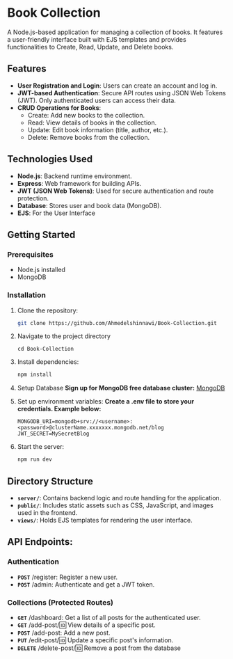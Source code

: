 # Book Collection

A Node.js-based application for managing a collection of books. It features a user-friendly interface built with EJS templates and provides functionalities to Create, Read, Update, and Delete books.


## Features

- **User Registration and Login**: Users can create an account and log in.
- **JWT-based Authentication**: Secure API routes using JSON Web Tokens (JWT). Only authenticated users can access their data.
- **CRUD Operations for Books**: 
  - Create: Add new books to the collection.
  - Read: View details of books in the collection.
  - Update: Edit book information (title, author, etc.).
  - Delete: Remove books from the collection.

## Technologies Used

- **Node.js**: Backend runtime environment.
- **Express**: Web framework for building APIs.
- **JWT (JSON Web Tokens)**: Used for secure authentication and route protection.
- **Database**: Stores user and book data (MongoDB).
- **EJS**: For the User Interface

## Getting Started

### Prerequisites

- Node.js installed
- MongoDB 

### Installation

1. Clone the repository:
   ```bash
   git clone https://github.com/Ahmedelshinnawi/Book-Collection.git
   
3. Navigate to the project directory
   ```
   cd Book-Collection

4. Install dependencies:
   ```bash
   npm install
   
3. Setup Database
    **Sign up for MongoDB free database cluster:**  [MongoDB](https://www.mongodb.com/)
  
4. Set up environment variables:
   **Create a .env file to store your credentials. Example below:**
     ```
   MONGODB_URI=mongodb+srv://<username>:<password>@clusterName.xxxxxxx.mongodb.net/blog
    JWT_SECRET=MySecretBlog
     ```
5. Start the server:
    ```bash
    npm run dev
    
## Directory Structure

- **`server/`**: Contains backend logic and route handling for the application.
- **`public/`**: Includes static assets such as CSS, JavaScript, and images used in the frontend.
- **`views/`**: Holds EJS templates for rendering the user interface.


## API Endpoints:
### Authentication
- **`POST`** /register: Register a new user.
- **`POST`** /admin: Authenticate and get a JWT token.

### Collections (Protected Routes)
- **`GET`** /dashboard: Get a list of all posts for the authenticated user.
- **`GET`** /add-post/:id: View details of a specific post.
- **`POST`** /add-post: Add a new post.
- **`PUT`** /edit-post/:id: Update a specific post's information.
- **`DELETE`** /delete-post/:id: Remove a post from the database




